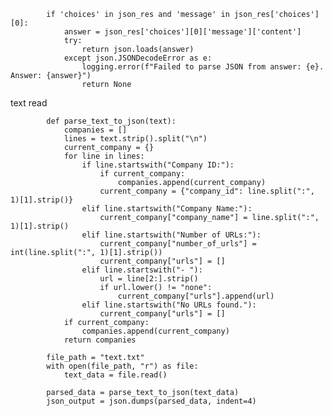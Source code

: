            if 'choices' in json_res and 'message' in json_res['choices'][0]:
                answer = json_res['choices'][0]['message']['content']
                try:
                    return json.loads(answer)
                except json.JSONDecodeError as e:
                    logging.error(f"Failed to parse JSON from answer: {e}. Answer: {answer}")
                    return None





text read

            def parse_text_to_json(text):
                companies = []
                lines = text.strip().split("\n")
                current_company = {}
                for line in lines:
                    if line.startswith("Company ID:"):
                        if current_company:
                            companies.append(current_company)
                        current_company = {"company_id": line.split(":", 1)[1].strip()}
                    elif line.startswith("Company Name:"):
                        current_company["company_name"] = line.split(":", 1)[1].strip()
                    elif line.startswith("Number of URLs:"):
                        current_company["number_of_urls"] = int(line.split(":", 1)[1].strip())
                        current_company["urls"] = [] 
                    elif line.startswith("- "): 
                        url = line[2:].strip()
                        if url.lower() != "none":
                            current_company["urls"].append(url)
                    elif line.startswith("No URLs found."):
                        current_company["urls"] = []
                if current_company:
                    companies.append(current_company)
                return companies
            
            file_path = "text.txt"  
            with open(file_path, "r") as file:
                text_data = file.read()
            
            parsed_data = parse_text_to_json(text_data)
            json_output = json.dumps(parsed_data, indent=4)
